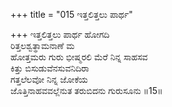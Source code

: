 +++
title = "015 ಇತ್ತಲಿತ್ತಲು ಪಾರ್ಥ"

+++
ಇತ್ತಲಿತ್ತಲು ಪಾರ್ಥ ಹೋಗದಿ  
ರಿತ್ತಲಶ್ವತ್ಥಾಮನಾಣೆ ಮ  
ಹೋತ್ತಮರು ಗುರು ಭೀಷ್ಮರಲಿ ಮೆರೆ ನಿನ್ನ ಸಾಹಸವ  
ಕಿತ್ತು ಬಿಸುಡುವೆನಸುವನಿದಿರಾ  
ಗತ್ತಲೆಲವೋ ನಿನ್ನ ಜೋಕೆಯ  
ಜೊತ್ತಿನಾಹವವಲ್ಲೆನುತ ತರುಬಿದನು ಗುರುಸೂನು      ॥15॥